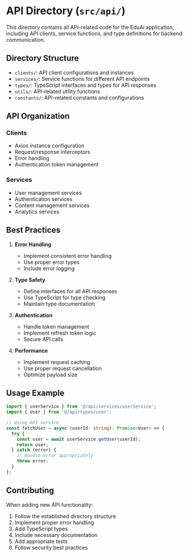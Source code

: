 # API Directory (`src/api/`)

This directory contains all API-related code for the EduAi application, including API clients, service functions, and type definitions for backend communication.

## Directory Structure

- `clients/`: API client configurations and instances
- `services/`: Service functions for different API endpoints
- `types/`: TypeScript interfaces and types for API responses
- `utils/`: API-related utility functions
- `constants/`: API-related constants and configurations

## API Organization

### Clients
- Axios instance configuration
- Request/response interceptors
- Error handling
- Authentication token management

### Services
- User management services
- Authentication services
- Content management services
- Analytics services

## Best Practices

1. **Error Handling**
   - Implement consistent error handling
   - Use proper error types
   - Include error logging

2. **Type Safety**
   - Define interfaces for all API responses
   - Use TypeScript for type checking
   - Maintain type documentation

3. **Authentication**
   - Handle token management
   - Implement refresh token logic
   - Secure API calls

4. **Performance**
   - Implement request caching
   - Use proper request cancellation
   - Optimize payload size

## Usage Example

```typescript
import { userService } from '@/api/services/userService';
import { User } from '@/api/types/user';

// Using API service
const fetchUser = async (userId: string): Promise<User> => {
  try {
    const user = await userService.getUser(userId);
    return user;
  } catch (error) {
    // Handle error appropriately
    throw error;
  }
};
```

## Contributing

When adding new API functionality:
1. Follow the established directory structure
2. Implement proper error handling
3. Add TypeScript types
4. Include necessary documentation
5. Add appropriate tests
6. Follow security best practices 